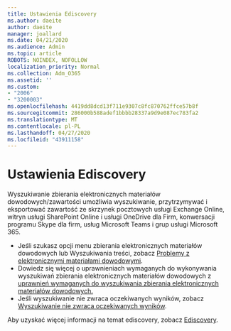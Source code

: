 ```yaml
---
title: Ustawienia Ediscovery
ms.author: daeite
author: daeite
manager: joallard
ms.date: 04/21/2020
ms.audience: Admin
ms.topic: article
ROBOTS: NOINDEX, NOFOLLOW
localization_priority: Normal
ms.collection: Adm_O365
ms.assetid: ''
ms.custom:
- "2006"
- "3200003"
ms.openlocfilehash: 4419dd8dcd13f711e9307c8fc870762ffce57b8f
ms.sourcegitcommit: 286000b588adef1bbbb28337a9d9e087ec783fa2
ms.translationtype: MT
ms.contentlocale: pl-PL
ms.lasthandoff: 04/27/2020
ms.locfileid: "43911158"
---
```

# <a name="ediscovery-settings"></a>Ustawienia Ediscovery

Wyszukiwanie zbierania elektronicznych materiałów dowodowych/zawartości umożliwia wyszukiwanie, przytrzymywać i eksportować zawartość ze skrzynek pocztowych usługi Exchange Online, witryn usługi SharePoint Online i usługi OneDrive dla Firm, konwersacji programu Skype dla firm, usług Microsoft Teams i grup usługi Microsoft 365.

- Jeśli szukasz opcji menu zbierania elektronicznych materiałów dowodowych lub Wyszukiwania treści, zobacz [Problemy z elektronicznymi materiałami dowodowymi](https://docs.microsoft.com/alchemyinsights/ediscovery-issues).
- Dowiedz się więcej o uprawnieniach wymaganych do wykonywania wyszukiwań zbierania elektronicznych materiałów dowodowych z [uprawnień wymaganych do wyszukiwania zbierania elektronicznych materiałów dowodowych.](https://docs.microsoft.com/alchemyinsights/permissions-required-for-ediscovery-searches)
- Jeśli wyszukiwanie nie zwraca oczekiwanych wyników, zobacz [Wyszukiwanie nie zwraca oczekiwanych wyników](https://docs.microsoft.com/alchemyinsights/search-not-returning-expected-results).

Aby uzyskać więcej informacji na temat ediscovery, zobacz [Ediscovery](https://docs.microsoft.com/office365/securitycompliance/ediscovery).
